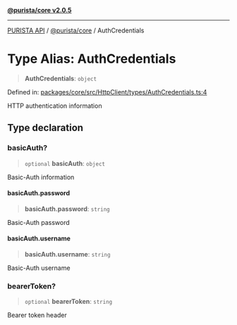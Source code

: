 [**@purista/core v2.0.5**](../README.md)

***

[PURISTA API](../../../packages.md) / [@purista/core](../README.md) / AuthCredentials

# Type Alias: AuthCredentials

> **AuthCredentials**: `object`

Defined in: [packages/core/src/HttpClient/types/AuthCredentials.ts:4](https://github.com/puristajs/purista/blob/master/packages/core/src/HttpClient/types/AuthCredentials.ts#L4)

HTTP authentication information

## Type declaration

### basicAuth?

> `optional` **basicAuth**: `object`

Basic-Auth information

#### basicAuth.password

> **basicAuth.password**: `string`

Basic-Auth password

#### basicAuth.username

> **basicAuth.username**: `string`

Basic-Auth username

### bearerToken?

> `optional` **bearerToken**: `string`

Bearer token header
